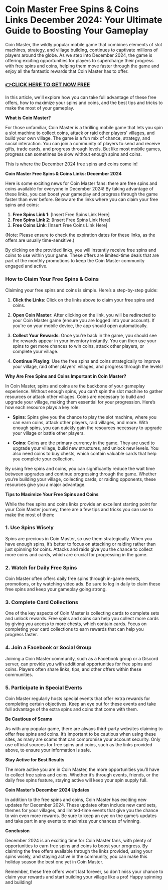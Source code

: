 # Coin Master Free Spins & Coins Links December 2024: Your Ultimate Guide to Boosting Your Gameplay

Coin Master, the wildly popular mobile game that combines elements of slot machines, strategy, and village building, continues to captivate millions of players around the globe. As we step into December 2024, the game is offering exciting opportunities for players to supercharge their progress with free spins and coins, helping them move faster through the game and enjoy all the fantastic rewards that Coin Master has to offer.

### [👉CLICK HERE TO GET NOW FREE](https://freeforyou.xyz/coin/master/)

In this article, we'll explore how you can take full advantage of these free offers, how to maximize your spins and coins, and the best tips and tricks to make the most of your gameplay. 

**What is Coin Master?**

For those unfamiliar, Coin Master is a thrilling mobile game that lets you spin a slot machine to collect coins, attack or raid other players' villages, and build your own village. The game is a fun mix of chance, strategy, and social interaction. You can join a community of players to send and receive gifts, trade cards, and progress through levels. But like most mobile games, progress can sometimes be slow without enough spins and coins.

This is where the December 2024 free spins and coins come in!

**Coin Master Free Spins & Coins Links: December 2024**

Here is some exciting news for Coin Master fans: there are free spins and coins available for everyone in December 2024! By taking advantage of these links, you can boost your gameplay and progress through the game faster than ever before. Below are the links where you can claim your free spins and coins:

1. **Free Spins Link 1**: [Insert Free Spins Link Here]
2. **Free Spins Link 2**: [Insert Free Spins Link Here]
3. **Free Coins Link**: [Insert Free Coins Link Here]

(Note: Please ensure to check the expiration dates for these links, as the offers are usually time-sensitive.)

By clicking on the provided links, you will instantly receive free spins and coins to use within your game. These offers are limited-time deals that are part of the monthly promotions to keep the Coin Master community engaged and active. 

### How to Claim Your Free Spins & Coins

Claiming your free spins and coins is simple. Here’s a step-by-step guide:

1. **Click the Links**: Click on the links above to claim your free spins and coins.
   
2. **Open Coin Master**: After clicking on the link, you will be redirected to your Coin Master game (ensure you are logged into your account). If you're on your mobile device, the app should open automatically.

3. **Collect Your Rewards**: Once you’re back in the game, you should see the rewards appear in your inventory instantly. You can then use your spins to get more chances to win coins, attack other players, or complete your village.

4. **Continue Playing**: Use the free spins and coins strategically to improve your village, raid other players’ villages, and progress through the levels!

**Why Are Free Spins and Coins Important in Coin Master?**

In Coin Master, spins and coins are the backbone of your gameplay experience. Without enough spins, you can’t spin the slot machine to gather resources or attack other villages. Coins are necessary to build and upgrade your village, making them essential for your progression. Here’s how each resource plays a key role:

- **Spins**: Spins give you the chance to play the slot machine, where you can earn coins, attack other players, raid villages, and more. With enough spins, you can quickly gain the resources necessary to upgrade your village or battle other players.
  
- **Coins**: Coins are the primary currency in the game. They are used to upgrade your village, build new structures, and unlock new levels. You also need coins to buy chests, which contain valuable cards that help you complete your collection.

By using free spins and coins, you can significantly reduce the wait time between upgrades and continue progressing through the game. Whether you’re building your village, collecting cards, or raiding opponents, these resources give you a major advantage.

**Tips to Maximize Your Free Spins and Coins**

While the free spins and coins links provide an excellent starting point for your Coin Master journey, there are a few tips and tricks you can use to make the most of them:

### 1. **Use Spins Wisely**
Spins are precious in Coin Master, so use them strategically. When you have enough spins, it’s better to focus on attacking or raiding rather than just spinning for coins. Attacks and raids give you the chance to collect more coins and cards, which are crucial for progressing in the game.

### 2. **Watch for Daily Free Spins**
Coin Master often offers daily free spins through in-game events, promotions, or by watching video ads. Be sure to log in daily to claim these free spins and keep your gameplay going strong.

### 3. **Complete Card Collections**
One of the key aspects of Coin Master is collecting cards to complete sets and unlock rewards. Free spins and coins can help you collect more cards by giving you access to more chests, which contain cards. Focus on completing your card collections to earn rewards that can help you progress faster.

### 4. **Join a Facebook or Social Group**
Joining a Coin Master community, such as a Facebook group or a Discord server, can provide you with additional opportunities for free spins and coins. Players often share links, tips, and other offers within these communities.

### 5. **Participate in Special Events**
Coin Master regularly hosts special events that offer extra rewards for completing certain objectives. Keep an eye out for these events and take full advantage of the extra spins and coins that come with them.

**Be Cautious of Scams**

As with any popular game, there are always third-party websites claiming to offer free spins and coins. It’s important to be cautious when using these sites, as many are scams that can compromise your account security. Only use official sources for free spins and coins, such as the links provided above, to ensure your information is safe.

**Stay Active for Best Results**

The more active you are in Coin Master, the more opportunities you’ll have to collect free spins and coins. Whether it’s through events, friends, or the daily free spins feature, staying active will keep your spin supply full. 

**Coin Master’s December 2024 Updates**

In addition to the free spins and coins, Coin Master has exciting new updates for December 2024. These updates often include new card sets, themes for your villages, and limited-time events that give you the chance to win even more rewards. Be sure to keep an eye on the game’s updates and take part in any events to maximize your chances of winning.

**Conclusion**

December 2024 is an exciting time for Coin Master fans, with plenty of opportunities to earn free spins and coins to boost your progress. By claiming the free offers available through the links provided, using your spins wisely, and staying active in the community, you can make this holiday season the best one yet in Coin Master. 

Remember, these free offers won’t last forever, so don’t miss your chance to claim your rewards and start building your village like a pro! Happy spinning and building!
